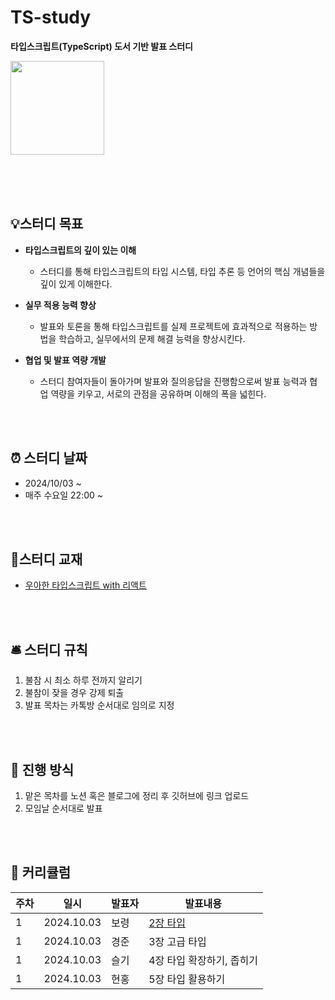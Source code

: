 # TS-study
**타입스크립트(TypeScript) 도서 기반 발표 스터디**

<img src="https://github.com/user-attachments/assets/a7ec69d7-b85d-45d5-8b9f-84ed7a636291" width="150px" height="150px" />

<br/><br/>
<br/>

## 💡스터디 목표
- **타입스크립트의 깊이 있는 이해**
  - 스터디를 통해 타입스크립트의 타입 시스템, 타입 추론 등 언어의 핵심 개념들을 깊이 있게 이해한다.

- **실무 적용 능력 향상**
  - 발표와 토론을 통해 타입스크립트를 실제 프로젝트에 효과적으로 적용하는 방법을 학습하고, 실무에서의 문제 해결 능력을 향상시킨다.

- **협업 및 발표 역량 개발**
  - 스터디 참여자들이 돌아가며 발표와 질의응답을 진행함으로써 발표 능력과 협업 역량을 키우고, 서로의 관점을 공유하며 이해의 폭을 넓힌다.


<br/><br/>

## ⏰ 스터디 날짜
- 2024/10/03 ~ 
- 매주 수요일 22:00 ~ 

<br/><br/>

## 📘스터디 교재
- [우아한 타입스크립트 with 리액트](https://product.kyobobook.co.kr/detail/S000210716282?utm_source=google&utm_medium=cpc&utm_campaign=googleSearch&gad_source=1&gclid=Cj0KCQjwjNS3BhChARIsAOxBM6qZ81rCRgQN-7GDF3G3voumUOTmV9CNJd2tMD6z2P-QN56qG2Xvb_saAphREALw_wcB)

<br/><br/>

## 🛎️ 스터디 규칙
1. 불참 시 최소 하루 전까지 알리기
2. 불참이 잦을 경우 강제 퇴출
3. 발표 목차는 카톡방 순서대로 임의로 지정

<br/><br/>

## 📢 진행 방식
1. 맡은 목차를 노션 혹은 블로그에 정리 후 깃허브에 링크 업로드
2. 모임날 순서대로 발표

<br/><br/>

## 📆 커리큘럼

| 주차 | 일시       | 발표자             | 발표내용                                  |
|------|------------|--------------------|-------------------------------------------|
| 1    | 2024.10.03  | 보령   | [2장 타입](https://thin-brisket-ae4.notion.site/18-10c1725a42fe8051af02dad4a5ed0494?pvs=4) |
| 1    | 2024.10.03  | 경준   | 3장 고급 타입 |
| 1    | 2024.10.03  | 슬기   | 4장 타입 확장하기, 좁히기 |
| 1    | 2024.10.03  | 현홍   | 5장 타입 활용하기 |


<br/><br/>
